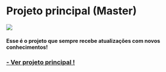 # Projeto principal (Master)


<img src="https://github.com/Gustavoo-Campos/master/blob/main/src/img/post.png">

 
#### Esse é o projeto que sempre recebe atualizações com novos conhecimentos!




###  [- Ver projeto principal !](https://gustavoo-campos.github.io/master/) 
  
